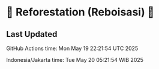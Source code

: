 
# 🌳 Reforestation (Reboisasi) 🌲

## Last Updated

GitHub Actions time: Mon May 19 22:21:54 UTC 2025

Indonesia/Jakarta time: Tue May 20 05:21:54 WIB 2025
